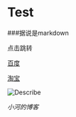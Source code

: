 # Test

###据说是markdown

<a name="link">点击跳转</a>

[百度](http://www.baidu.com)

<a href="http://www.taobao.com">淘宝</a>

![Describe](http://avatar.csdn.net/4/9/C/1_renfufei.jpg)

*小河的博客*
